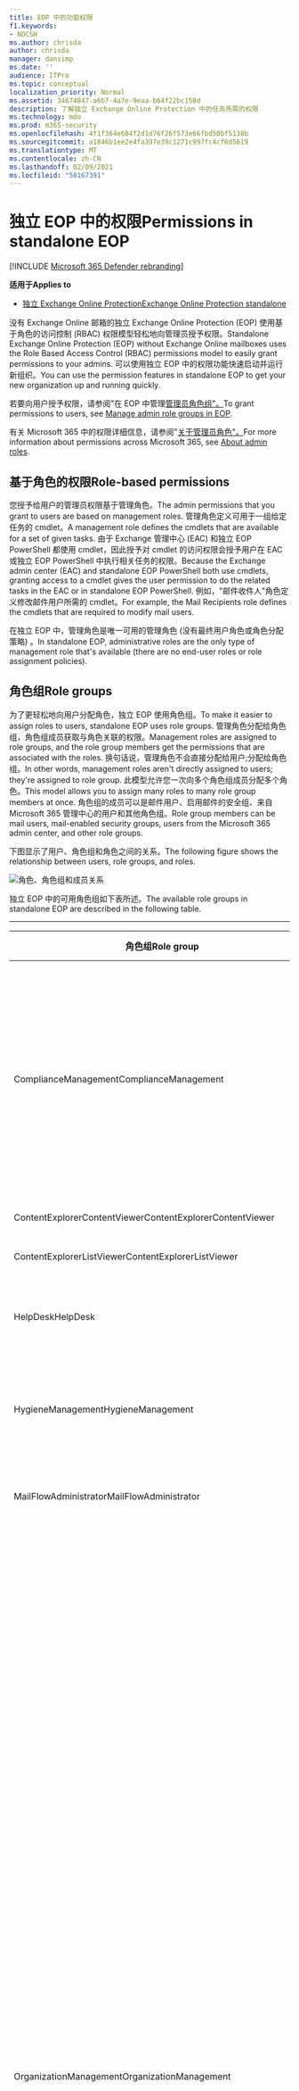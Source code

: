 ```yaml
---
title: EOP 中的功能权限
f1.keywords:
- NOCSH
ms.author: chrisda
author: chrisda
manager: dansimp
ms.date: ''
audience: ITPro
ms.topic: conceptual
localization_priority: Normal
ms.assetid: 34674847-a6b7-4a7e-9eaa-b64f22bc150d
description: 了解独立 Exchange Online Protection 中的任务所需的权限
ms.technology: mdo
ms.prod: m365-security
ms.openlocfilehash: 4f1f364e684f2d1d76f26f573e66fbd50bf5138b
ms.sourcegitcommit: a1846b1ee2e4fa397e39c1271c997fc4cf6d5619
ms.translationtype: MT
ms.contentlocale: zh-CN
ms.lasthandoff: 02/09/2021
ms.locfileid: "50167391"
---
```

# <a name="permissions-in-standalone-eop"></a><span data-ttu-id="7f37c-103">独立 EOP 中的权限</span><span class="sxs-lookup"><span data-stu-id="7f37c-103">Permissions in standalone EOP</span></span>

[!INCLUDE [Microsoft 365 Defender rebranding](../includes/microsoft-defender-for-office.md)]

<span data-ttu-id="7f37c-104">**适用于**</span><span class="sxs-lookup"><span data-stu-id="7f37c-104">**Applies to**</span></span>
-  [<span data-ttu-id="7f37c-105">独立 Exchange Online Protection</span><span class="sxs-lookup"><span data-stu-id="7f37c-105">Exchange Online Protection standalone</span></span>](https://go.microsoft.com/fwlink/?linkid=2148611)

<span data-ttu-id="7f37c-106">没有 Exchange Online 邮箱的独立 Exchange Online Protection (EOP) 使用基于角色的访问控制 (RBAC) 权限模型轻松地向管理员授予权限。</span><span class="sxs-lookup"><span data-stu-id="7f37c-106">Standalone Exchange Online Protection (EOP) without Exchange Online mailboxes uses the Role Based Access Control (RBAC) permissions model to easily grant permissions to your admins.</span></span> <span data-ttu-id="7f37c-107">可以使用独立 EOP 中的权限功能快速启动并运行新组织。</span><span class="sxs-lookup"><span data-stu-id="7f37c-107">You can use the permission features in standalone EOP to get your new organization up and running quickly.</span></span>

<span data-ttu-id="7f37c-108">若要向用户授予权限，请参阅"在 EOP 中管理[管理员角色组"。](manage-admin-role-group-permissions-in-eop.md)</span><span class="sxs-lookup"><span data-stu-id="7f37c-108">To grant permissions to users, see [Manage admin role groups in EOP](manage-admin-role-group-permissions-in-eop.md).</span></span>

<span data-ttu-id="7f37c-109">有关 Microsoft 365 中的权限详细信息，请参阅"[关于管理员角色"。](https://docs.microsoft.com/microsoft-365/admin/add-users/about-admin-roles)</span><span class="sxs-lookup"><span data-stu-id="7f37c-109">For more information about permissions across Microsoft 365, see [About admin roles](https://docs.microsoft.com/microsoft-365/admin/add-users/about-admin-roles).</span></span>

## <a name="role-based-permissions"></a><span data-ttu-id="7f37c-110">基于角色的权限</span><span class="sxs-lookup"><span data-stu-id="7f37c-110">Role-based permissions</span></span>

<span data-ttu-id="7f37c-111">您授予给用户的管理员权限基于管理角色。</span><span class="sxs-lookup"><span data-stu-id="7f37c-111">The admin permissions that you grant to users are based on management roles.</span></span> <span data-ttu-id="7f37c-112">管理角色定义可用于一组给定任务的 cmdlet。</span><span class="sxs-lookup"><span data-stu-id="7f37c-112">A management role defines the cmdlets that are available for a set of given tasks.</span></span> <span data-ttu-id="7f37c-113">由于 Exchange 管理中心 (EAC) 和独立 EOP PowerShell 都使用 cmdlet，因此授予对 cmdlet 的访问权限会授予用户在 EAC 或独立 EOP PowerShell 中执行相关任务的权限。</span><span class="sxs-lookup"><span data-stu-id="7f37c-113">Because the Exchange admin center (EAC) and standalone EOP PowerShell both use cmdlets, granting access to a cmdlet gives the user permission to do the related tasks in the EAC or in standalone EOP PowerShell.</span></span> <span data-ttu-id="7f37c-114">例如，"邮件收件人"角色定义修改邮件用户所需的 cmdlet。</span><span class="sxs-lookup"><span data-stu-id="7f37c-114">For example, the Mail Recipients role defines the cmdlets that are required to modify mail users.</span></span>

<span data-ttu-id="7f37c-115">在独立 EOP 中，管理角色是唯一可用的管理角色 (没有最终用户角色或角色分配策略) 。</span><span class="sxs-lookup"><span data-stu-id="7f37c-115">In standalone EOP, administrative roles are the only type of management role that's available (there are no end-user roles or role assignment policies).</span></span>

## <a name="role-groups"></a><span data-ttu-id="7f37c-116">角色组</span><span class="sxs-lookup"><span data-stu-id="7f37c-116">Role groups</span></span>

<span data-ttu-id="7f37c-117">为了更轻松地向用户分配角色，独立 EOP 使用角色组。</span><span class="sxs-lookup"><span data-stu-id="7f37c-117">To make it easier to assign roles to users, standalone EOP uses role groups.</span></span> <span data-ttu-id="7f37c-118">管理角色分配给角色组，角色组成员获取与角色关联的权限。</span><span class="sxs-lookup"><span data-stu-id="7f37c-118">Management roles are assigned to role groups, and the role group members get the permissions that are associated with the roles.</span></span> <span data-ttu-id="7f37c-119">换句话说，管理角色不会直接分配给用户;分配给角色组。</span><span class="sxs-lookup"><span data-stu-id="7f37c-119">In other words, management roles aren't directly assigned to users; they're assigned to role group.</span></span> <span data-ttu-id="7f37c-120">此模型允许您一次向多个角色组成员分配多个角色。</span><span class="sxs-lookup"><span data-stu-id="7f37c-120">This model allows you to assign many roles to many role group members at once.</span></span> <span data-ttu-id="7f37c-121">角色组的成员可以是邮件用户、启用邮件的安全组、来自 Microsoft 365 管理中心的用户和其他角色组。</span><span class="sxs-lookup"><span data-stu-id="7f37c-121">Role group members can be mail users, mail-enabled security groups, users from the Microsoft 365 admin center, and other role groups.</span></span>

<span data-ttu-id="7f37c-122">下图显示了用户、角色组和角色之间的关系。</span><span class="sxs-lookup"><span data-stu-id="7f37c-122">The following figure shows the relationship between users, role groups, and roles.</span></span>

![角色、角色组和成员关系](../../media/ITPro_Security_RBAC_EXO_SimplifiedRoleGroupRelationship.png)

<span data-ttu-id="7f37c-124">独立 EOP 中的可用角色组如下表所述。</span><span class="sxs-lookup"><span data-stu-id="7f37c-124">The available role groups in standalone EOP are described in the following table.</span></span>

****

|<span data-ttu-id="7f37c-125">角色组</span><span class="sxs-lookup"><span data-stu-id="7f37c-125">Role group</span></span>|<span data-ttu-id="7f37c-126">说明</span><span class="sxs-lookup"><span data-stu-id="7f37c-126">Description</span></span>|<span data-ttu-id="7f37c-127">分配的默认角色</span><span class="sxs-lookup"><span data-stu-id="7f37c-127">Default roles assigned</span></span>|
|---|---|---|
|<span data-ttu-id="7f37c-128">ComplianceManagement</span><span class="sxs-lookup"><span data-stu-id="7f37c-128">ComplianceManagement</span></span>|<span data-ttu-id="7f37c-129">在组织中配置和管理合规性设置，包括数据丢失防护 (DLP) 您的订阅具有 DLP 功能时。</span><span class="sxs-lookup"><span data-stu-id="7f37c-129">Configure and manage compliance settings within the organization, including data loss prevention (DLP) if your subscription has DLP capabilities.</span></span> <p> <span data-ttu-id="7f37c-130">Azure AD 中 [合规性管理员](https://docs.microsoft.com/azure/active-directory/users-groups-roles/directory-assign-admin-roles#compliance-administrator) 角色的成员会自动获取此角色组的权限。</span><span class="sxs-lookup"><span data-stu-id="7f37c-130">Members of the [Compliance Administrator](https://docs.microsoft.com/azure/active-directory/users-groups-roles/directory-assign-admin-roles#compliance-administrator) role in Azure AD automatically get the permissions of this role group.</span></span>|<span data-ttu-id="7f37c-131">审核日志</span><span class="sxs-lookup"><span data-stu-id="7f37c-131">Audit Logs</span></span> <p> <span data-ttu-id="7f37c-132">合规性管理</span><span class="sxs-lookup"><span data-stu-id="7f37c-132">Compliance Administration</span></span> <p> <span data-ttu-id="7f37c-133">信息权限管理</span><span class="sxs-lookup"><span data-stu-id="7f37c-133">Information Rights Management</span></span> <p> <span data-ttu-id="7f37c-134">保留管理</span><span class="sxs-lookup"><span data-stu-id="7f37c-134">Retention Management</span></span> <p> <span data-ttu-id="7f37c-135">View-Only审核日志</span><span class="sxs-lookup"><span data-stu-id="7f37c-135">View-Only Audit Logs</span></span> <p> <span data-ttu-id="7f37c-136">仅查看配置</span><span class="sxs-lookup"><span data-stu-id="7f37c-136">View-Only Configuration</span></span> <p> <span data-ttu-id="7f37c-137">仅查看收件人</span><span class="sxs-lookup"><span data-stu-id="7f37c-137">View-Only Recipients</span></span>|
|<span data-ttu-id="7f37c-138">ContentExplorerContentViewer</span><span class="sxs-lookup"><span data-stu-id="7f37c-138">ContentExplorerContentViewer</span></span>|<span data-ttu-id="7f37c-139">未使用。</span><span class="sxs-lookup"><span data-stu-id="7f37c-139">Not used.</span></span>|<span data-ttu-id="7f37c-140">数据分类内容查看器</span><span class="sxs-lookup"><span data-stu-id="7f37c-140">Data Classification Content Viewer</span></span>|
|<span data-ttu-id="7f37c-141">ContentExplorerListViewer</span><span class="sxs-lookup"><span data-stu-id="7f37c-141">ContentExplorerListViewer</span></span>|<span data-ttu-id="7f37c-142">未使用。</span><span class="sxs-lookup"><span data-stu-id="7f37c-142">Not used.</span></span>|<span data-ttu-id="7f37c-143">数据分类列表查看器</span><span class="sxs-lookup"><span data-stu-id="7f37c-143">Data Classification List Viewer</span></span>|
|<span data-ttu-id="7f37c-144">HelpDesk</span><span class="sxs-lookup"><span data-stu-id="7f37c-144">HelpDesk</span></span>|<span data-ttu-id="7f37c-145">查看和管理邮件用户。</span><span class="sxs-lookup"><span data-stu-id="7f37c-145">View and manage mail users.</span></span>|<span data-ttu-id="7f37c-146">重置密码</span><span class="sxs-lookup"><span data-stu-id="7f37c-146">Reset Password</span></span> <p> <span data-ttu-id="7f37c-147">用户选项</span><span class="sxs-lookup"><span data-stu-id="7f37c-147">User Options</span></span> <p> <span data-ttu-id="7f37c-148">仅查看收件人</span><span class="sxs-lookup"><span data-stu-id="7f37c-148">View-Only Recipients</span></span>|
|<span data-ttu-id="7f37c-149">HygieneManagement</span><span class="sxs-lookup"><span data-stu-id="7f37c-149">HygieneManagement</span></span>|<span data-ttu-id="7f37c-150">管理保护 (反垃圾邮件、反恶意软件等) 。</span><span class="sxs-lookup"><span data-stu-id="7f37c-150">Manage protection features (anti-spam, anti-malware, etc.).</span></span>|<span data-ttu-id="7f37c-151">传输清洁</span><span class="sxs-lookup"><span data-stu-id="7f37c-151">Transport Hygiene</span></span> <p> <span data-ttu-id="7f37c-152">仅查看配置</span><span class="sxs-lookup"><span data-stu-id="7f37c-152">View-Only Configuration</span></span> <p> <span data-ttu-id="7f37c-153">仅查看收件人</span><span class="sxs-lookup"><span data-stu-id="7f37c-153">View-Only Recipients</span></span>|
|<span data-ttu-id="7f37c-154">MailFlowAdministrator</span><span class="sxs-lookup"><span data-stu-id="7f37c-154">MailFlowAdministrator</span></span>|<span data-ttu-id="7f37c-155">查看和管理接受的域和连接器</span><span class="sxs-lookup"><span data-stu-id="7f37c-155">View and manage accepted domains and connectors</span></span>|<span data-ttu-id="7f37c-156">远程域和接受域</span><span class="sxs-lookup"><span data-stu-id="7f37c-156">Remote and Accepted Domains</span></span> <p> <span data-ttu-id="7f37c-157">仅查看收件人</span><span class="sxs-lookup"><span data-stu-id="7f37c-157">View-Only Recipients</span></span>|
|<span data-ttu-id="7f37c-158">OrganizationManagement</span><span class="sxs-lookup"><span data-stu-id="7f37c-158">OrganizationManagement</span></span>|<span data-ttu-id="7f37c-159">管理员访问整个组织以及执行几乎任何任务的能力。</span><span class="sxs-lookup"><span data-stu-id="7f37c-159">Admin access to the entire organization and the ability to perform almost any task.</span></span> <p> <span data-ttu-id="7f37c-160">Azure AD [中的全局管理员](https://docs.microsoft.com/azure/active-directory/users-groups-roles/directory-assign-admin-roles#global-administrator--company-administrator) 角色的成员会自动获取此角色组的权限。</span><span class="sxs-lookup"><span data-stu-id="7f37c-160">Members of the [Global Administrator](https://docs.microsoft.com/azure/active-directory/users-groups-roles/directory-assign-admin-roles#global-administrator--company-administrator) role in Azure AD automatically get the permissions of this role group.</span></span> <p> <span data-ttu-id="7f37c-161">**重要** 提示：由于 OrganizationManagement 角色组是一个强大的角色，因此只有执行组织级别管理任务的用户应该是此角色组的成员。</span><span class="sxs-lookup"><span data-stu-id="7f37c-161">**Important**: Because the OrganizationManagement role group is a powerful role, only users that perform organizational-level administrative tasks should be members of this role group.</span></span>|<span data-ttu-id="7f37c-162">AntiMalware</span><span class="sxs-lookup"><span data-stu-id="7f37c-162">AntiMalware</span></span> <p> <span data-ttu-id="7f37c-163">AntiSpam</span><span class="sxs-lookup"><span data-stu-id="7f37c-163">AntiSpam</span></span> <p> <span data-ttu-id="7f37c-164">审核日志</span><span class="sxs-lookup"><span data-stu-id="7f37c-164">Audit Logs</span></span> <p> <span data-ttu-id="7f37c-165">合规性管理员</span><span class="sxs-lookup"><span data-stu-id="7f37c-165">Compliance Administrator</span></span> <p> <span data-ttu-id="7f37c-166">动态通讯组</span><span class="sxs-lookup"><span data-stu-id="7f37c-166">Distribution Groups</span></span> <p> <span data-ttu-id="7f37c-167">信息权限管理</span><span class="sxs-lookup"><span data-stu-id="7f37c-167">Information Rights Management</span></span> <p> <span data-ttu-id="7f37c-168">邮件收件人创建</span><span class="sxs-lookup"><span data-stu-id="7f37c-168">Mail Recipient Creation</span></span> <p> <span data-ttu-id="7f37c-169">邮件收件人</span><span class="sxs-lookup"><span data-stu-id="7f37c-169">Mail Recipients</span></span> <p> <span data-ttu-id="7f37c-170">邮件跟踪</span><span class="sxs-lookup"><span data-stu-id="7f37c-170">Message Tracking</span></span> <p> <span data-ttu-id="7f37c-171">迁移</span><span class="sxs-lookup"><span data-stu-id="7f37c-171">Migration</span></span> <p> <span data-ttu-id="7f37c-172">组织客户端访问</span><span class="sxs-lookup"><span data-stu-id="7f37c-172">Organization Client Access</span></span> <p> <span data-ttu-id="7f37c-173">组织配置</span><span class="sxs-lookup"><span data-stu-id="7f37c-173">Organization Configuration</span></span> <p> <span data-ttu-id="7f37c-174">组织传输设置</span><span class="sxs-lookup"><span data-stu-id="7f37c-174">Organization Transport Settings</span></span> <p> <span data-ttu-id="7f37c-175">Quarantine</span><span class="sxs-lookup"><span data-stu-id="7f37c-175">Quarantine</span></span> <p> <span data-ttu-id="7f37c-176">收件人策略</span><span class="sxs-lookup"><span data-stu-id="7f37c-176">Recipient Policies</span></span> <p> <span data-ttu-id="7f37c-177">远程域和接受域</span><span class="sxs-lookup"><span data-stu-id="7f37c-177">Remote and Accepted Domains</span></span> <p> <span data-ttu-id="7f37c-178">重置密码</span><span class="sxs-lookup"><span data-stu-id="7f37c-178">Reset Password</span></span> <p> <span data-ttu-id="7f37c-179">保留管理</span><span class="sxs-lookup"><span data-stu-id="7f37c-179">Retention Management</span></span> <p> <span data-ttu-id="7f37c-180">角色管理</span><span class="sxs-lookup"><span data-stu-id="7f37c-180">Role Management</span></span> <p> <span data-ttu-id="7f37c-181">安全管理员</span><span class="sxs-lookup"><span data-stu-id="7f37c-181">Security Administrator</span></span> <p> <span data-ttu-id="7f37c-182">安全组创建和成员身份</span><span class="sxs-lookup"><span data-stu-id="7f37c-182">Security Group Creation and Membership</span></span> <p> <span data-ttu-id="7f37c-183">安全读取者</span><span class="sxs-lookup"><span data-stu-id="7f37c-183">Security Reader</span></span> <p> <span data-ttu-id="7f37c-184">敏感度标签管理员</span><span class="sxs-lookup"><span data-stu-id="7f37c-184">Sensitivity Label Administrator</span></span> <p> <span data-ttu-id="7f37c-185">监督</span><span class="sxs-lookup"><span data-stu-id="7f37c-185">Supervision</span></span> <p> <span data-ttu-id="7f37c-186">传输清洁</span><span class="sxs-lookup"><span data-stu-id="7f37c-186">Transport Hygiene</span></span> <p> <span data-ttu-id="7f37c-187">传输规则</span><span class="sxs-lookup"><span data-stu-id="7f37c-187">Transport Rules</span></span> <p> <span data-ttu-id="7f37c-188">用户选项</span><span class="sxs-lookup"><span data-stu-id="7f37c-188">User Options</span></span> <p> <span data-ttu-id="7f37c-189">View-Only反恶意软件</span><span class="sxs-lookup"><span data-stu-id="7f37c-189">View-Only AntiMalware</span></span> <p> <span data-ttu-id="7f37c-190">View-Only反垃圾邮件</span><span class="sxs-lookup"><span data-stu-id="7f37c-190">View-Only AntiSpam</span></span> <p> <span data-ttu-id="7f37c-191">View-Only审核日志</span><span class="sxs-lookup"><span data-stu-id="7f37c-191">View-Only Audit Logs</span></span> <p> <span data-ttu-id="7f37c-192">仅查看配置</span><span class="sxs-lookup"><span data-stu-id="7f37c-192">View-Only Configuration</span></span> <p> <span data-ttu-id="7f37c-193">View-Only隔离</span><span class="sxs-lookup"><span data-stu-id="7f37c-193">View-Only Quarantine</span></span> <p> <span data-ttu-id="7f37c-194">仅查看收件人</span><span class="sxs-lookup"><span data-stu-id="7f37c-194">View-Only Recipients</span></span> <p> <span data-ttu-id="7f37c-195">View-Only威胁智能</span><span class="sxs-lookup"><span data-stu-id="7f37c-195">View-Only Threat Intelligence</span></span>|
|<span data-ttu-id="7f37c-196">QuarantineAdministrator</span><span class="sxs-lookup"><span data-stu-id="7f37c-196">QuarantineAdministrator</span></span>|<span data-ttu-id="7f37c-197">管理所有收件人的隔离邮件。</span><span class="sxs-lookup"><span data-stu-id="7f37c-197">Manage quarantined messages for all recipients.</span></span>|<span data-ttu-id="7f37c-198">Quarantine</span><span class="sxs-lookup"><span data-stu-id="7f37c-198">Quarantine</span></span>|
|<span data-ttu-id="7f37c-199">RecipientManagement</span><span class="sxs-lookup"><span data-stu-id="7f37c-199">RecipientManagement</span></span>|<span data-ttu-id="7f37c-200">在组织中创建、管理和删除收件人对象。</span><span class="sxs-lookup"><span data-stu-id="7f37c-200">Create, manage, and remove recipient objects in the organization.</span></span>|<span data-ttu-id="7f37c-201">动态通讯组</span><span class="sxs-lookup"><span data-stu-id="7f37c-201">Distribution Groups</span></span> <p> <span data-ttu-id="7f37c-202">邮件收件人创建</span><span class="sxs-lookup"><span data-stu-id="7f37c-202">Mail Recipient Creation</span></span> <p> <span data-ttu-id="7f37c-203">邮件收件人</span><span class="sxs-lookup"><span data-stu-id="7f37c-203">Mail Recipients</span></span> <p> <span data-ttu-id="7f37c-204">邮件跟踪</span><span class="sxs-lookup"><span data-stu-id="7f37c-204">Message Tracking</span></span> <p> <span data-ttu-id="7f37c-205">迁移</span><span class="sxs-lookup"><span data-stu-id="7f37c-205">Migration</span></span> <p> <span data-ttu-id="7f37c-206">收件人策略</span><span class="sxs-lookup"><span data-stu-id="7f37c-206">Recipient Policies</span></span> <p> <span data-ttu-id="7f37c-207">重置密码</span><span class="sxs-lookup"><span data-stu-id="7f37c-207">Reset Password</span></span>|
|<span data-ttu-id="7f37c-208">RecordsManagement</span><span class="sxs-lookup"><span data-stu-id="7f37c-208">RecordsManagement</span></span>|<span data-ttu-id="7f37c-209">配置合规性功能，如保留策略标记、邮件分类和邮件流规则 (也称为传输规则) 。</span><span class="sxs-lookup"><span data-stu-id="7f37c-209">Configure compliance features, such as retention policy tags, message classifications, and mail flow rules (also known as transport rules).</span></span>|<span data-ttu-id="7f37c-210">邮件跟踪</span><span class="sxs-lookup"><span data-stu-id="7f37c-210">Message Tracking</span></span> <p> <span data-ttu-id="7f37c-211">保留管理</span><span class="sxs-lookup"><span data-stu-id="7f37c-211">Retention Management</span></span> <p> <span data-ttu-id="7f37c-212">传输规则</span><span class="sxs-lookup"><span data-stu-id="7f37c-212">Transport Rules</span></span>|
|<span data-ttu-id="7f37c-213">SecurityAdministrator</span><span class="sxs-lookup"><span data-stu-id="7f37c-213">SecurityAdministrator</span></span>|<span data-ttu-id="7f37c-214">配置组织中保护的各个方面， (反垃圾邮件、反恶意软件、反欺骗、隔离等) 。</span><span class="sxs-lookup"><span data-stu-id="7f37c-214">Configure all aspects of protection in the organization (anti-spam, anti-malware, anti-spoofing, quarantine, etc.).</span></span> <p> <span data-ttu-id="7f37c-215">Azure AD [中安全管理员](https://docs.microsoft.com/azure/active-directory/users-groups-roles/directory-assign-admin-roles#security-administrator) 角色的成员会自动获取此角色组的权限。</span><span class="sxs-lookup"><span data-stu-id="7f37c-215">Members of the [Security Administrator](https://docs.microsoft.com/azure/active-directory/users-groups-roles/directory-assign-admin-roles#security-administrator) role in Azure AD automatically get the permissions of this role group.</span></span>|<span data-ttu-id="7f37c-216">AntiMalware</span><span class="sxs-lookup"><span data-stu-id="7f37c-216">AntiMalware</span></span> <p> <span data-ttu-id="7f37c-217">AntiSpam</span><span class="sxs-lookup"><span data-stu-id="7f37c-217">AntiSpam</span></span> <p> <span data-ttu-id="7f37c-218">审核日志</span><span class="sxs-lookup"><span data-stu-id="7f37c-218">Audit Logs</span></span> <p> <span data-ttu-id="7f37c-219">Quarantine</span><span class="sxs-lookup"><span data-stu-id="7f37c-219">Quarantine</span></span> <p> <span data-ttu-id="7f37c-220">安全管理员</span><span class="sxs-lookup"><span data-stu-id="7f37c-220">Security Administrator</span></span> <p> <span data-ttu-id="7f37c-221">敏感度标签管理员</span><span class="sxs-lookup"><span data-stu-id="7f37c-221">Sensitivity Label Administrator</span></span> <p> <span data-ttu-id="7f37c-222">View-Only反恶意软件</span><span class="sxs-lookup"><span data-stu-id="7f37c-222">View-Only AntiMalware</span></span> <p> <span data-ttu-id="7f37c-223">View-Only反垃圾邮件</span><span class="sxs-lookup"><span data-stu-id="7f37c-223">View-Only AntiSpam</span></span> <p> <span data-ttu-id="7f37c-224">View-Only审核日志</span><span class="sxs-lookup"><span data-stu-id="7f37c-224">View-Only Audit Logs</span></span> <p> <span data-ttu-id="7f37c-225">View-Only隔离</span><span class="sxs-lookup"><span data-stu-id="7f37c-225">View-Only Quarantine</span></span> <p> <span data-ttu-id="7f37c-226">View-Only威胁智能</span><span class="sxs-lookup"><span data-stu-id="7f37c-226">View-Only Threat Intelligence</span></span>|
|<span data-ttu-id="7f37c-227">SecurityReader</span><span class="sxs-lookup"><span data-stu-id="7f37c-227">SecurityReader</span></span>|<span data-ttu-id="7f37c-228">对组织中保护的所有方面的仅查看访问权限 (反垃圾邮件、反恶意软件、反欺骗、隔离等) 。</span><span class="sxs-lookup"><span data-stu-id="7f37c-228">View-only access to all aspects of protection in the organization (anti-spam, anti-malware, anti-spoofing, quarantine, etc.).</span></span> <p> <span data-ttu-id="7f37c-229">Azure AD [中安全读者](https://docs.microsoft.com/azure/active-directory/users-groups-roles/directory-assign-admin-roles#security-reader) 角色的成员会自动获取此角色组的权限。</span><span class="sxs-lookup"><span data-stu-id="7f37c-229">Members of the [Security Reader](https://docs.microsoft.com/azure/active-directory/users-groups-roles/directory-assign-admin-roles#security-reader) role in Azure AD automatically get the permissions of this role group.</span></span>|<span data-ttu-id="7f37c-230">安全读取者</span><span class="sxs-lookup"><span data-stu-id="7f37c-230">Security Reader</span></span> <p> <span data-ttu-id="7f37c-231">View-Only反恶意软件</span><span class="sxs-lookup"><span data-stu-id="7f37c-231">View-Only AntiMalware</span></span> <p> <span data-ttu-id="7f37c-232">View-Only反垃圾邮件</span><span class="sxs-lookup"><span data-stu-id="7f37c-232">View-Only AntiSpam</span></span> <p> <span data-ttu-id="7f37c-233">View-Only隔离</span><span class="sxs-lookup"><span data-stu-id="7f37c-233">View-Only Quarantine</span></span> <p> <span data-ttu-id="7f37c-234">View-Only威胁智能</span><span class="sxs-lookup"><span data-stu-id="7f37c-234">View-Only Threat Intelligence</span></span>|
|<span data-ttu-id="7f37c-235">TenantAdmins</span><span class="sxs-lookup"><span data-stu-id="7f37c-235">TenantAdmins</span></span>|<span data-ttu-id="7f37c-236">此角色组的成员身份跨服务进行同步，并集中管理。</span><span class="sxs-lookup"><span data-stu-id="7f37c-236">Membership in this role group is synchronized across services and managed centrally.</span></span> <span data-ttu-id="7f37c-237">默认情况下，不会为此角色组分配任何角色。</span><span class="sxs-lookup"><span data-stu-id="7f37c-237">By default, this role group is not assigned any roles.</span></span> <span data-ttu-id="7f37c-238">但是，它将是组织管理角色组的成员，并且将继承这些权限。</span><span class="sxs-lookup"><span data-stu-id="7f37c-238">However, it will be a member of the Organization Management role group and will inherit those permissions.</span></span>|<span data-ttu-id="7f37c-239">无</span><span class="sxs-lookup"><span data-stu-id="7f37c-239">none</span></span>|
|<span data-ttu-id="7f37c-240">ViewOnlyOrganizationManagement</span><span class="sxs-lookup"><span data-stu-id="7f37c-240">ViewOnlyOrganizationManagement</span></span>|<span data-ttu-id="7f37c-241">在组织中查看收件人、保护和配置对象及其属性。</span><span class="sxs-lookup"><span data-stu-id="7f37c-241">View recipient, protection, and configuration objects and their properties in the organization.</span></span>|<span data-ttu-id="7f37c-242">合规性管理员</span><span class="sxs-lookup"><span data-stu-id="7f37c-242">Compliance Administrator</span></span> <p> <span data-ttu-id="7f37c-243">安全管理员</span><span class="sxs-lookup"><span data-stu-id="7f37c-243">Security Administrator</span></span> <p> <span data-ttu-id="7f37c-244">安全读取者</span><span class="sxs-lookup"><span data-stu-id="7f37c-244">Security Reader</span></span> <p> <span data-ttu-id="7f37c-245">敏感度标签管理员</span><span class="sxs-lookup"><span data-stu-id="7f37c-245">Sensitivity Label Administrator</span></span> <p> <span data-ttu-id="7f37c-246">仅查看配置</span><span class="sxs-lookup"><span data-stu-id="7f37c-246">View-Only Configuration</span></span> <p> <span data-ttu-id="7f37c-247">仅查看收件人</span><span class="sxs-lookup"><span data-stu-id="7f37c-247">View-Only Recipients</span></span>|
|

<span data-ttu-id="7f37c-248">如果在只有少数几个管理员的小组织中工作，可能需要仅将这些用户添加到组织管理角色组，并且可能永远不需要使用其他角色组。</span><span class="sxs-lookup"><span data-stu-id="7f37c-248">If you work in a small organization that has only a few admins, you might need to add those users to the Organization Management role group only, and you may never need to use the other role groups.</span></span> <span data-ttu-id="7f37c-249">如果您在大型组织中工作，则可能有执行特定任务（如收件人配置）的管理员。</span><span class="sxs-lookup"><span data-stu-id="7f37c-249">If you work in a larger organization, you might have admins who perform specific tasks, such as recipient configuration.</span></span> <span data-ttu-id="7f37c-250">在这种情况下，可以将一个管理员添加到收件人管理角色组，将另一个管理员添加到组织管理角色组。</span><span class="sxs-lookup"><span data-stu-id="7f37c-250">In those cases, you might add one admin to the Recipient Management role group, and another admin to the Organization Management role group.</span></span> <span data-ttu-id="7f37c-251">然后，这些管理员可以管理其特定区域，但他们无权管理他们不负责的区域。</span><span class="sxs-lookup"><span data-stu-id="7f37c-251">Those admins can then manage their specific areas, but they won't have permissions to manage areas they're not responsible for.</span></span>

<span data-ttu-id="7f37c-252">如果 Exchange Online 中的内置角色组与管理员的工作职能不匹配，可以创建角色组并向其中添加角色。</span><span class="sxs-lookup"><span data-stu-id="7f37c-252">If the built-in role groups in Exchange Online don't match the job function of your administrators, you can create role groups and add roles to them.</span></span> <span data-ttu-id="7f37c-253">有关详细信息，请参阅 [管理独立 EOP 中的角色组](manage-admin-role-group-permissions-in-eop.md)。</span><span class="sxs-lookup"><span data-stu-id="7f37c-253">For more information, see [Manage role groups in standalone EOP](manage-admin-role-group-permissions-in-eop.md).</span></span>

## <a name="roles"></a><span data-ttu-id="7f37c-254">角色</span><span class="sxs-lookup"><span data-stu-id="7f37c-254">Roles</span></span>

<span data-ttu-id="7f37c-255">下表介绍了独立 EOP 中可用的内置角色。</span><span class="sxs-lookup"><span data-stu-id="7f37c-255">The built-in roles that are available in standalone EOP are described in the following table.</span></span>

****

|<span data-ttu-id="7f37c-256">角色\*\*</span><span class="sxs-lookup"><span data-stu-id="7f37c-256">Role\*\*</span></span>|<span data-ttu-id="7f37c-257">说明</span><span class="sxs-lookup"><span data-stu-id="7f37c-257">Description</span></span>|<span data-ttu-id="7f37c-258">默认角色组分配</span><span class="sxs-lookup"><span data-stu-id="7f37c-258">Default role group assignments</span></span>|
|---|---|---|
|<span data-ttu-id="7f37c-259">AntiMalware</span><span class="sxs-lookup"><span data-stu-id="7f37c-259">AntiMalware</span></span>|<span data-ttu-id="7f37c-260">查看和修改反恶意软件功能的配置和报告。</span><span class="sxs-lookup"><span data-stu-id="7f37c-260">View and modify the configuration and reports for anti-malware features.</span></span>|<span data-ttu-id="7f37c-261">OrganizationManagement</span><span class="sxs-lookup"><span data-stu-id="7f37c-261">OrganizationManagement</span></span> <p> <span data-ttu-id="7f37c-262">SecurityAdministrator</span><span class="sxs-lookup"><span data-stu-id="7f37c-262">SecurityAdministrator</span></span>|
|<span data-ttu-id="7f37c-263">AntiSpam</span><span class="sxs-lookup"><span data-stu-id="7f37c-263">AntiSpam</span></span>|<span data-ttu-id="7f37c-264">查看和修改反垃圾邮件功能的配置和报告。</span><span class="sxs-lookup"><span data-stu-id="7f37c-264">View and modify the configuration and reports for anti-spam features.</span></span>|<span data-ttu-id="7f37c-265">OrganizationManagement</span><span class="sxs-lookup"><span data-stu-id="7f37c-265">OrganizationManagement</span></span> <p> <span data-ttu-id="7f37c-266">SecurityAdministrator</span><span class="sxs-lookup"><span data-stu-id="7f37c-266">SecurityAdministrator</span></span>|
|<span data-ttu-id="7f37c-267">审核日志</span><span class="sxs-lookup"><span data-stu-id="7f37c-267">Audit Logs</span></span>|<span data-ttu-id="7f37c-268">搜索管理员审核日志并查看结果。</span><span class="sxs-lookup"><span data-stu-id="7f37c-268">Search the administrator audit log and view the results.</span></span>|<span data-ttu-id="7f37c-269">ComplianceManagement</span><span class="sxs-lookup"><span data-stu-id="7f37c-269">ComplianceManagement</span></span> <p> <span data-ttu-id="7f37c-270">OrganizationManagement</span><span class="sxs-lookup"><span data-stu-id="7f37c-270">OrganizationManagement</span></span> <p> <span data-ttu-id="7f37c-271">SecurityAdministrator</span><span class="sxs-lookup"><span data-stu-id="7f37c-271">SecurityAdministrator</span></span>|
|<span data-ttu-id="7f37c-272">合规性管理员<sup>\*</sup></span><span class="sxs-lookup"><span data-stu-id="7f37c-272">Compliance Administrator<sup>\*</sup></span></span>||<span data-ttu-id="7f37c-273">ComplianceManagement</span><span class="sxs-lookup"><span data-stu-id="7f37c-273">ComplianceManagement</span></span> <p> <span data-ttu-id="7f37c-274">OrganizationManagement</span><span class="sxs-lookup"><span data-stu-id="7f37c-274">OrganizationManagement</span></span> <p> <span data-ttu-id="7f37c-275">ViewOnlyOrganizationManagement</span><span class="sxs-lookup"><span data-stu-id="7f37c-275">ViewOnlyOrganizationManagement</span></span>|
|<span data-ttu-id="7f37c-276">数据分类内容查看器<sup>\*</sup></span><span class="sxs-lookup"><span data-stu-id="7f37c-276">Data Classification Content Viewer<sup>\*</sup></span></span>||<span data-ttu-id="7f37c-277">ContentExplorerContentViewer</span><span class="sxs-lookup"><span data-stu-id="7f37c-277">ContentExplorerContentViewer</span></span>|
|<span data-ttu-id="7f37c-278">数据分类列表查看器<sup>\*</sup></span><span class="sxs-lookup"><span data-stu-id="7f37c-278">Data Classification List Viewer<sup>\*</sup></span></span>||
|<span data-ttu-id="7f37c-279">动态通讯组</span><span class="sxs-lookup"><span data-stu-id="7f37c-279">Distribution Groups</span></span>|<span data-ttu-id="7f37c-280">创建和管理所有通讯组、启用邮件的安全组和成员。</span><span class="sxs-lookup"><span data-stu-id="7f37c-280">Create and manage all distribution groups, mail-enabled security groups, and members.</span></span>|<span data-ttu-id="7f37c-281">OrganizationManagement</span><span class="sxs-lookup"><span data-stu-id="7f37c-281">OrganizationManagement</span></span> <p> <span data-ttu-id="7f37c-282">RecipientManagement</span><span class="sxs-lookup"><span data-stu-id="7f37c-282">RecipientManagement</span></span>|
|<span data-ttu-id="7f37c-283">信息权限管理<sup>\*</sup></span><span class="sxs-lookup"><span data-stu-id="7f37c-283">Information Rights Management<sup>\*</sup></span></span>||<span data-ttu-id="7f37c-284">ComplianceManagement</span><span class="sxs-lookup"><span data-stu-id="7f37c-284">ComplianceManagement</span></span> <p> <span data-ttu-id="7f37c-285">OrganizationManagement</span><span class="sxs-lookup"><span data-stu-id="7f37c-285">OrganizationManagement</span></span>|
|<span data-ttu-id="7f37c-286">邮件收件人创建</span><span class="sxs-lookup"><span data-stu-id="7f37c-286">Mail Recipient Creation</span></span>|<span data-ttu-id="7f37c-287">创建和删除邮件用户。</span><span class="sxs-lookup"><span data-stu-id="7f37c-287">Create and remove mail users.</span></span>|<span data-ttu-id="7f37c-288">OrganizationManagement</span><span class="sxs-lookup"><span data-stu-id="7f37c-288">OrganizationManagement</span></span> <p> <span data-ttu-id="7f37c-289">RecipientManagement</span><span class="sxs-lookup"><span data-stu-id="7f37c-289">RecipientManagement</span></span>|
|<span data-ttu-id="7f37c-290">邮件收件人</span><span class="sxs-lookup"><span data-stu-id="7f37c-290">Mail Recipients</span></span>|<span data-ttu-id="7f37c-291">修改现有邮件用户。</span><span class="sxs-lookup"><span data-stu-id="7f37c-291">Modify existing mail users.</span></span>|<span data-ttu-id="7f37c-292">OrganizationManagement</span><span class="sxs-lookup"><span data-stu-id="7f37c-292">OrganizationManagement</span></span> <p> <span data-ttu-id="7f37c-293">RecipientManagement</span><span class="sxs-lookup"><span data-stu-id="7f37c-293">RecipientManagement</span></span>|
|<span data-ttu-id="7f37c-294">邮件跟踪<sup>\*</sup></span><span class="sxs-lookup"><span data-stu-id="7f37c-294">Message Tracking<sup>\*</sup></span></span>||<span data-ttu-id="7f37c-295">OrganizationManagement</span><span class="sxs-lookup"><span data-stu-id="7f37c-295">OrganizationManagement</span></span> <p> <span data-ttu-id="7f37c-296">RecipientManagement</span><span class="sxs-lookup"><span data-stu-id="7f37c-296">RecipientManagement</span></span> <p> <span data-ttu-id="7f37c-297">记录管理</span><span class="sxs-lookup"><span data-stu-id="7f37c-297">Records Management</span></span>|
|<span data-ttu-id="7f37c-298">迁移<sup>\*</sup></span><span class="sxs-lookup"><span data-stu-id="7f37c-298">Migration<sup>\*</sup></span></span>||<span data-ttu-id="7f37c-299">OrganizationManagement</span><span class="sxs-lookup"><span data-stu-id="7f37c-299">OrganizationManagement</span></span> <p> <span data-ttu-id="7f37c-300">RecipientManagement</span><span class="sxs-lookup"><span data-stu-id="7f37c-300">RecipientManagement</span></span>|
|<span data-ttu-id="7f37c-301">MyBaseOptions</span><span class="sxs-lookup"><span data-stu-id="7f37c-301">MyBaseOptions</span></span>|<span data-ttu-id="7f37c-302">允许用户查看自己的隔离邮件。</span><span class="sxs-lookup"><span data-stu-id="7f37c-302">Allows users to view their own quarantined messages.</span></span> <p> <span data-ttu-id="7f37c-303">此角色会自动分配给用户，并且无法手动分配。</span><span class="sxs-lookup"><span data-stu-id="7f37c-303">This role is automatically assigned to users, and you can't assign it manually.</span></span>|<span data-ttu-id="7f37c-304">无</span><span class="sxs-lookup"><span data-stu-id="7f37c-304">none</span></span>|
|<span data-ttu-id="7f37c-305">组织客户端访问<sup>\*</sup></span><span class="sxs-lookup"><span data-stu-id="7f37c-305">Organization Client Access<sup>\*</sup></span></span>||<span data-ttu-id="7f37c-306">OrganizationManagement</span><span class="sxs-lookup"><span data-stu-id="7f37c-306">OrganizationManagement</span></span>|
|<span data-ttu-id="7f37c-307">组织配置</span><span class="sxs-lookup"><span data-stu-id="7f37c-307">Organization Configuration</span></span>|<span data-ttu-id="7f37c-308">查看报告。</span><span class="sxs-lookup"><span data-stu-id="7f37c-308">View reports.</span></span>|<span data-ttu-id="7f37c-309">OrganizationManagement</span><span class="sxs-lookup"><span data-stu-id="7f37c-309">OrganizationManagement</span></span>|
|<span data-ttu-id="7f37c-310">组织传输设置<sup>\*</sup></span><span class="sxs-lookup"><span data-stu-id="7f37c-310">Organization Transport Settings<sup>\*</sup></span></span>||<span data-ttu-id="7f37c-311">OrganizationManagement</span><span class="sxs-lookup"><span data-stu-id="7f37c-311">OrganizationManagement</span></span>|
|<span data-ttu-id="7f37c-312">Quarantine</span><span class="sxs-lookup"><span data-stu-id="7f37c-312">Quarantine</span></span>|<span data-ttu-id="7f37c-313">管理所有收件人的所有类型的隔离邮件。</span><span class="sxs-lookup"><span data-stu-id="7f37c-313">Manage all types of quarantined message for all recipients.</span></span>|<span data-ttu-id="7f37c-314">OrganizationManagement</span><span class="sxs-lookup"><span data-stu-id="7f37c-314">OrganizationManagement</span></span> <p> <span data-ttu-id="7f37c-315">QuarantineAdministrator</span><span class="sxs-lookup"><span data-stu-id="7f37c-315">QuarantineAdministrator</span></span> <p> <span data-ttu-id="7f37c-316">SecurityAdministrator</span><span class="sxs-lookup"><span data-stu-id="7f37c-316">SecurityAdministrator</span></span>|
|<span data-ttu-id="7f37c-317">收件人策略<sup>\*</sup></span><span class="sxs-lookup"><span data-stu-id="7f37c-317">Recipient Policies<sup>\*</sup></span></span>||<span data-ttu-id="7f37c-318">OrganizationManagement</span><span class="sxs-lookup"><span data-stu-id="7f37c-318">OrganizationManagement</span></span> <p> <span data-ttu-id="7f37c-319">RecipientManagement</span><span class="sxs-lookup"><span data-stu-id="7f37c-319">RecipientManagement</span></span>|
|<span data-ttu-id="7f37c-320">远程域和接受域</span><span class="sxs-lookup"><span data-stu-id="7f37c-320">Remote and Accepted Domains</span></span>|<span data-ttu-id="7f37c-321">管理远程域、接受域和连接器。</span><span class="sxs-lookup"><span data-stu-id="7f37c-321">Manage remote domains, accepted domains, and connectors.</span></span>|<span data-ttu-id="7f37c-322">MailFlowAdministrator</span><span class="sxs-lookup"><span data-stu-id="7f37c-322">MailFlowAdministrator</span></span> <p> <span data-ttu-id="7f37c-323">OrganizationManagement</span><span class="sxs-lookup"><span data-stu-id="7f37c-323">OrganizationManagement</span></span>|
|<span data-ttu-id="7f37c-324">重置密码<sup>\*</sup></span><span class="sxs-lookup"><span data-stu-id="7f37c-324">Reset Password<sup>\*</sup></span></span>||<span data-ttu-id="7f37c-325">HelpDesk</span><span class="sxs-lookup"><span data-stu-id="7f37c-325">HelpDesk</span></span> <p> <span data-ttu-id="7f37c-326">OrganizationManagement</span><span class="sxs-lookup"><span data-stu-id="7f37c-326">OrganizationManagement</span></span> <p> <span data-ttu-id="7f37c-327">RecipientManagement</span><span class="sxs-lookup"><span data-stu-id="7f37c-327">RecipientManagement</span></span>|
|<span data-ttu-id="7f37c-328">保留管理<sup>\*</sup></span><span class="sxs-lookup"><span data-stu-id="7f37c-328">Retention Management<sup>\*</sup></span></span>||<span data-ttu-id="7f37c-329">ComplianceManagement</span><span class="sxs-lookup"><span data-stu-id="7f37c-329">ComplianceManagement</span></span> <p> <span data-ttu-id="7f37c-330">OrganizationManagement</span><span class="sxs-lookup"><span data-stu-id="7f37c-330">OrganizationManagement</span></span> <p> <span data-ttu-id="7f37c-331">RecordsManagement</span><span class="sxs-lookup"><span data-stu-id="7f37c-331">RecordsManagement</span></span>|
|<span data-ttu-id="7f37c-332">角色管理</span><span class="sxs-lookup"><span data-stu-id="7f37c-332">Role Management</span></span>|<span data-ttu-id="7f37c-333">创建和管理角色组。</span><span class="sxs-lookup"><span data-stu-id="7f37c-333">Create and manage role groups.</span></span>|<span data-ttu-id="7f37c-334">OrganizationManagement</span><span class="sxs-lookup"><span data-stu-id="7f37c-334">OrganizationManagement</span></span>|
|<span data-ttu-id="7f37c-335">安全管理员</span><span class="sxs-lookup"><span data-stu-id="7f37c-335">Security Administrator</span></span>|<span data-ttu-id="7f37c-336">管理所有安全和保护功能的配置和报告。</span><span class="sxs-lookup"><span data-stu-id="7f37c-336">Manage the configuration and reports for all security and protection features.</span></span>|<span data-ttu-id="7f37c-337">OrganizationManagement</span><span class="sxs-lookup"><span data-stu-id="7f37c-337">OrganizationManagement</span></span> <p> <span data-ttu-id="7f37c-338">SecurityAdministrator</span><span class="sxs-lookup"><span data-stu-id="7f37c-338">SecurityAdministrator</span></span> <p> <span data-ttu-id="7f37c-339">ViewOnlyOrganizationManagement</span><span class="sxs-lookup"><span data-stu-id="7f37c-339">ViewOnlyOrganizationManagement</span></span>|
|<span data-ttu-id="7f37c-340">安全组创建和成员身份</span><span class="sxs-lookup"><span data-stu-id="7f37c-340">Security Group Creation and Membership</span></span>|<span data-ttu-id="7f37c-341">创建和管理启用邮件的安全组。</span><span class="sxs-lookup"><span data-stu-id="7f37c-341">Create and manage mail-enabled security groups.</span></span>|<span data-ttu-id="7f37c-342">OrganizationManagement</span><span class="sxs-lookup"><span data-stu-id="7f37c-342">OrganizationManagement</span></span>|
|<span data-ttu-id="7f37c-343">安全读取者</span><span class="sxs-lookup"><span data-stu-id="7f37c-343">Security Reader</span></span>|<span data-ttu-id="7f37c-344">查看安全和保护功能的配置和报告。</span><span class="sxs-lookup"><span data-stu-id="7f37c-344">View the configuration and reports for security and protection features.</span></span>|<span data-ttu-id="7f37c-345">组织管理</span><span class="sxs-lookup"><span data-stu-id="7f37c-345">Organization Management</span></span> <p> <span data-ttu-id="7f37c-346">SecurityReader</span><span class="sxs-lookup"><span data-stu-id="7f37c-346">SecurityReader</span></span> <p> <span data-ttu-id="7f37c-347">ViewOnlyOrganizationManagement</span><span class="sxs-lookup"><span data-stu-id="7f37c-347">ViewOnlyOrganizationManagement</span></span>|
|<span data-ttu-id="7f37c-348">敏感度标签管理员<sup>\*</sup></span><span class="sxs-lookup"><span data-stu-id="7f37c-348">Sensitivity Label Administrator<sup>\*</sup></span></span>||<span data-ttu-id="7f37c-349">OrganizationManagement</span><span class="sxs-lookup"><span data-stu-id="7f37c-349">OrganizationManagement</span></span> <p> <span data-ttu-id="7f37c-350">SecurityAdministrator</span><span class="sxs-lookup"><span data-stu-id="7f37c-350">SecurityAdministrator</span></span> <p> <span data-ttu-id="7f37c-351">ViewOnlyOrganizationManagement</span><span class="sxs-lookup"><span data-stu-id="7f37c-351">ViewOnlyOrganizationManagement</span></span>|
|<span data-ttu-id="7f37c-352">监督<sup>\*</sup></span><span class="sxs-lookup"><span data-stu-id="7f37c-352">Supervision<sup>\*</sup></span></span>||<span data-ttu-id="7f37c-353">OrganizationManagement</span><span class="sxs-lookup"><span data-stu-id="7f37c-353">OrganizationManagement</span></span>|
|<span data-ttu-id="7f37c-354">传输清洁</span><span class="sxs-lookup"><span data-stu-id="7f37c-354">Transport Hygiene</span></span>|<span data-ttu-id="7f37c-355">管理反恶意软件、反垃圾邮件功能和反欺骗功能。</span><span class="sxs-lookup"><span data-stu-id="7f37c-355">Manage anti-malware, anti-spam features, and anti-spoofing features.</span></span>|<span data-ttu-id="7f37c-356">HygieneManagement</span><span class="sxs-lookup"><span data-stu-id="7f37c-356">HygieneManagement</span></span> <p> <span data-ttu-id="7f37c-357">OrganizationManagement</span><span class="sxs-lookup"><span data-stu-id="7f37c-357">OrganizationManagement</span></span>|
|<span data-ttu-id="7f37c-358">传输规则</span><span class="sxs-lookup"><span data-stu-id="7f37c-358">Transport Rules</span></span>|<span data-ttu-id="7f37c-359">创建和管理邮件流规则 (也称为传输规则) 。</span><span class="sxs-lookup"><span data-stu-id="7f37c-359">Create and manage mail flow rules (also known as transport rules).</span></span>|<span data-ttu-id="7f37c-360">OrganizationManagement</span><span class="sxs-lookup"><span data-stu-id="7f37c-360">OrganizationManagement</span></span> <p> <span data-ttu-id="7f37c-361">RecordsManagement</span><span class="sxs-lookup"><span data-stu-id="7f37c-361">RecordsManagement</span></span>|
|<span data-ttu-id="7f37c-362">用户选项</span><span class="sxs-lookup"><span data-stu-id="7f37c-362">User Options</span></span>|<span data-ttu-id="7f37c-363">修改现有邮件用户。</span><span class="sxs-lookup"><span data-stu-id="7f37c-363">Modify existing mail users.</span></span>|<span data-ttu-id="7f37c-364">HelpDesk</span><span class="sxs-lookup"><span data-stu-id="7f37c-364">HelpDesk</span></span> <p> <span data-ttu-id="7f37c-365">OrganizationManagement</span><span class="sxs-lookup"><span data-stu-id="7f37c-365">OrganizationManagement</span></span>|
|<span data-ttu-id="7f37c-366">View-Only反恶意软件</span><span class="sxs-lookup"><span data-stu-id="7f37c-366">View-Only AntiMalware</span></span>|<span data-ttu-id="7f37c-367">查看反恶意软件功能的配置和报告。</span><span class="sxs-lookup"><span data-stu-id="7f37c-367">View the configuration and reports for anti-malware features.</span></span>|<span data-ttu-id="7f37c-368">OrganizationManagement</span><span class="sxs-lookup"><span data-stu-id="7f37c-368">OrganizationManagement</span></span> <p> <span data-ttu-id="7f37c-369">SecurityAdministrator</span><span class="sxs-lookup"><span data-stu-id="7f37c-369">SecurityAdministrator</span></span> <p> <span data-ttu-id="7f37c-370">SecurityReader</span><span class="sxs-lookup"><span data-stu-id="7f37c-370">SecurityReader</span></span>|
|<span data-ttu-id="7f37c-371">View-Only反垃圾邮件</span><span class="sxs-lookup"><span data-stu-id="7f37c-371">View-Only AntiSpam</span></span>|<span data-ttu-id="7f37c-372">查看反垃圾邮件功能的配置和报告。</span><span class="sxs-lookup"><span data-stu-id="7f37c-372">View the configuration and reports for anti-spam features.</span></span>|<span data-ttu-id="7f37c-373">OrganizationManagement</span><span class="sxs-lookup"><span data-stu-id="7f37c-373">OrganizationManagement</span></span> <p> <span data-ttu-id="7f37c-374">SecurityAdministrator</span><span class="sxs-lookup"><span data-stu-id="7f37c-374">SecurityAdministrator</span></span> <p> <span data-ttu-id="7f37c-375">SecurityReader</span><span class="sxs-lookup"><span data-stu-id="7f37c-375">SecurityReader</span></span>|
|<span data-ttu-id="7f37c-376">View-Only审核日志</span><span class="sxs-lookup"><span data-stu-id="7f37c-376">View-Only Audit Logs</span></span>|<span data-ttu-id="7f37c-377">搜索管理员审核日志并查看结果。</span><span class="sxs-lookup"><span data-stu-id="7f37c-377">Search the administrator audit log and view the results.</span></span>|<span data-ttu-id="7f37c-378">ComplianceManagement</span><span class="sxs-lookup"><span data-stu-id="7f37c-378">ComplianceManagement</span></span> <p> <span data-ttu-id="7f37c-379">OrganizationManagement</span><span class="sxs-lookup"><span data-stu-id="7f37c-379">OrganizationManagement</span></span> <p> <span data-ttu-id="7f37c-380">SecurityAdministrator</span><span class="sxs-lookup"><span data-stu-id="7f37c-380">SecurityAdministrator</span></span>|
|<span data-ttu-id="7f37c-381">仅查看配置</span><span class="sxs-lookup"><span data-stu-id="7f37c-381">View-Only Configuration</span></span>|<span data-ttu-id="7f37c-382">查看组织的所有组织和邮件流 (非收件人) 设置。</span><span class="sxs-lookup"><span data-stu-id="7f37c-382">View all of the organization and mail flow (non-recipient) settings in the organization.</span></span>|<span data-ttu-id="7f37c-383">ComplianceManagement</span><span class="sxs-lookup"><span data-stu-id="7f37c-383">ComplianceManagement</span></span> <p> <span data-ttu-id="7f37c-384">HygieneManagement</span><span class="sxs-lookup"><span data-stu-id="7f37c-384">HygieneManagement</span></span> <p> <span data-ttu-id="7f37c-385">OrganizationManagement</span><span class="sxs-lookup"><span data-stu-id="7f37c-385">OrganizationManagement</span></span> <p> <span data-ttu-id="7f37c-386">ViewOnlyOrganizationManagement</span><span class="sxs-lookup"><span data-stu-id="7f37c-386">ViewOnlyOrganizationManagement</span></span>|
|<span data-ttu-id="7f37c-387">View-Only隔离</span><span class="sxs-lookup"><span data-stu-id="7f37c-387">View-Only Quarantine</span></span>|<span data-ttu-id="7f37c-388">查看所有收件人的所有隔离邮件。</span><span class="sxs-lookup"><span data-stu-id="7f37c-388">View all quarantined messages for all recipients.</span></span>|<span data-ttu-id="7f37c-389">OrganizationManagement</span><span class="sxs-lookup"><span data-stu-id="7f37c-389">OrganizationManagement</span></span> <p> <span data-ttu-id="7f37c-390">SecurityAdministrator</span><span class="sxs-lookup"><span data-stu-id="7f37c-390">SecurityAdministrator</span></span> <p> <span data-ttu-id="7f37c-391">SecurityReader</span><span class="sxs-lookup"><span data-stu-id="7f37c-391">SecurityReader</span></span>|
|<span data-ttu-id="7f37c-392">仅查看收件人</span><span class="sxs-lookup"><span data-stu-id="7f37c-392">View-Only Recipients</span></span>|<span data-ttu-id="7f37c-393">查看收件人属性并运行邮件跟踪。</span><span class="sxs-lookup"><span data-stu-id="7f37c-393">View recipient properties and run message trace.</span></span>|<span data-ttu-id="7f37c-394">ComplianceManagement</span><span class="sxs-lookup"><span data-stu-id="7f37c-394">ComplianceManagement</span></span> <p> <span data-ttu-id="7f37c-395">HelpDesk</span><span class="sxs-lookup"><span data-stu-id="7f37c-395">HelpDesk</span></span> <p> <span data-ttu-id="7f37c-396">HygieneManagement</span><span class="sxs-lookup"><span data-stu-id="7f37c-396">HygieneManagement</span></span> <p> <span data-ttu-id="7f37c-397">MailFlowAdministrator</span><span class="sxs-lookup"><span data-stu-id="7f37c-397">MailFlowAdministrator</span></span> <p>  <span data-ttu-id="7f37c-398">OrganizationManagement</span><span class="sxs-lookup"><span data-stu-id="7f37c-398">OrganizationManagement</span></span> <p> <span data-ttu-id="7f37c-399">ViewOnlyOrganizationManagement</span><span class="sxs-lookup"><span data-stu-id="7f37c-399">ViewOnlyOrganizationManagement</span></span>|
|<span data-ttu-id="7f37c-400">View-Only威胁智能<sup>\*</sup></span><span class="sxs-lookup"><span data-stu-id="7f37c-400">View-Only Threat Intelligence<sup>\*</sup></span></span>||<span data-ttu-id="7f37c-401">OrganizationManagement</span><span class="sxs-lookup"><span data-stu-id="7f37c-401">OrganizationManagement</span></span> <p> <span data-ttu-id="7f37c-402">SecurityAdministrator</span><span class="sxs-lookup"><span data-stu-id="7f37c-402">SecurityAdministrator</span></span> <p> <span data-ttu-id="7f37c-403">SecurityReader</span><span class="sxs-lookup"><span data-stu-id="7f37c-403">SecurityReader</span></span>|
|

<span data-ttu-id="7f37c-404"><sup>\*</sup> 尽管此角色可用，但它基本上在独立 EOP 中没有任何用处。</span><span class="sxs-lookup"><span data-stu-id="7f37c-404"><sup>\*</sup> Although this role is available, it basically does nothing useful in standalone EOP.</span></span>

## <a name="microsoft-365-permissions-in-standalone-eop"></a><span data-ttu-id="7f37c-405">独立 EOP 中的 Microsoft 365 权限</span><span class="sxs-lookup"><span data-stu-id="7f37c-405">Microsoft 365 permissions in standalone EOP</span></span>

<span data-ttu-id="7f37c-406">在 Microsoft 365 管理中心创建用户时，可以选择是否向用户分配各种管理角色，如全局管理员、服务管理员、密码管理员等。</span><span class="sxs-lookup"><span data-stu-id="7f37c-406">When you create a user in the Microsoft 365 admin center, you can choose whether to assign various administrative roles, such as Global admin, Service admin, Password admin, and so on, to the user.</span></span> <span data-ttu-id="7f37c-407">某些（而不是全部）Microsoft 365 角色在 EOP 中授予用户管理权限。</span><span class="sxs-lookup"><span data-stu-id="7f37c-407">Some, but not all, Microsoft 365 roles grant the user administrative permissions in EOP.</span></span>

> [!NOTE]
> <span data-ttu-id="7f37c-408">用于创建独立 EOP 组织的帐户将自动分配给全局管理员角色。</span><span class="sxs-lookup"><span data-stu-id="7f37c-408">The account you used to create your standalone EOP organization is automatically assigned to the Global admin role.</span></span>

<span data-ttu-id="7f37c-409">下表列出了 Microsoft 365 角色及其对应的独立 EOP 角色组。</span><span class="sxs-lookup"><span data-stu-id="7f37c-409">The following table lists the Microsoft 365 roles and the standalone EOP role groups that they correspond to.</span></span> <span data-ttu-id="7f37c-410">有关这些角色详细信息，请参阅"[关于管理员角色"。](https://docs.microsoft.com/microsoft-365/admin/add-users/about-admin-roles)</span><span class="sxs-lookup"><span data-stu-id="7f37c-410">For more information about these roles, see [About admin roles](https://docs.microsoft.com/microsoft-365/admin/add-users/about-admin-roles).</span></span>

****

|<span data-ttu-id="7f37c-411">Microsoft 365 角色</span><span class="sxs-lookup"><span data-stu-id="7f37c-411">Microsoft 365 role</span></span>|<span data-ttu-id="7f37c-412">EOP 角色组</span><span class="sxs-lookup"><span data-stu-id="7f37c-412">EOP role group</span></span>|
|---|---|
|<span data-ttu-id="7f37c-413">Exchange 管理员</span><span class="sxs-lookup"><span data-stu-id="7f37c-413">Exchange admin</span></span>|<span data-ttu-id="7f37c-414">OrganizationManagement</span><span class="sxs-lookup"><span data-stu-id="7f37c-414">OrganizationManagement</span></span>|
|<span data-ttu-id="7f37c-415">全局管理员</span><span class="sxs-lookup"><span data-stu-id="7f37c-415">Global admin</span></span>|<span data-ttu-id="7f37c-416">OrganizationManagement</span><span class="sxs-lookup"><span data-stu-id="7f37c-416">OrganizationManagement</span></span> <p> <span data-ttu-id="7f37c-417">**注意**：全局管理员角色和 OrganizationManagement 角色组使用特殊的公司管理员角色组绑定在一起。</span><span class="sxs-lookup"><span data-stu-id="7f37c-417">**Note**: The Global admin role and the OrganizationManagement role group are tied together using a special Company Administrator role group.</span></span> <span data-ttu-id="7f37c-418">公司管理员角色组在内部管理，不能直接修改。</span><span class="sxs-lookup"><span data-stu-id="7f37c-418">The Company Administrator role group is managed internally and can't be modified directly.</span></span>|
|<span data-ttu-id="7f37c-419">密码管理员</span><span class="sxs-lookup"><span data-stu-id="7f37c-419">Password admin</span></span>|<span data-ttu-id="7f37c-420">HelpDesk</span><span class="sxs-lookup"><span data-stu-id="7f37c-420">HelpDesk</span></span>|
|<span data-ttu-id="7f37c-421">全局读取者</span><span class="sxs-lookup"><span data-stu-id="7f37c-421">Global reader</span></span>|<span data-ttu-id="7f37c-422">ViewOnlyOrganizationManagement</span><span class="sxs-lookup"><span data-stu-id="7f37c-422">ViewOnlyOrganizationManagement</span></span>|
|<span data-ttu-id="7f37c-423">安全管理员</span><span class="sxs-lookup"><span data-stu-id="7f37c-423">Security admin</span></span>|<span data-ttu-id="7f37c-424">SecurityAdministrator</span><span class="sxs-lookup"><span data-stu-id="7f37c-424">SecurityAdministrator</span></span>|
|<span data-ttu-id="7f37c-425">安全读者</span><span class="sxs-lookup"><span data-stu-id="7f37c-425">Security reader</span></span>|<span data-ttu-id="7f37c-426">SecurityReader</span><span class="sxs-lookup"><span data-stu-id="7f37c-426">SecurityReader</span></span>|
|

<span data-ttu-id="7f37c-427">其他 Microsoft 365 角色没有对应的 EOP 角色组，也不会在 EOP 中授予管理权限。</span><span class="sxs-lookup"><span data-stu-id="7f37c-427">Other Microsoft 365 roles don't have a corresponding EOP role group and won't grant administrative permissions in EOP.</span></span> <span data-ttu-id="7f37c-428">有关向用户分配 Microsoft 365 角色详细信息，请参阅"[分配管理员角色"。](https://docs.microsoft.com/microsoft-365/admin/add-users/assign-admin-roles)</span><span class="sxs-lookup"><span data-stu-id="7f37c-428">For more information about assigning a Microsoft 365 role to a user, see [Assign admin roles](https://docs.microsoft.com/microsoft-365/admin/add-users/assign-admin-roles).</span></span>

<span data-ttu-id="7f37c-429">可以在 EOP 中向用户授予管理权限，而无需将用户添加到 Microsoft 365 角色。</span><span class="sxs-lookup"><span data-stu-id="7f37c-429">Users can be granted administrative rights in EOP without adding them to Microsoft 365 roles.</span></span> <span data-ttu-id="7f37c-430">为此，将用户添加为 EOP 角色组的成员。</span><span class="sxs-lookup"><span data-stu-id="7f37c-430">You do this by adding the user as a member of an EOP role group.</span></span> <span data-ttu-id="7f37c-431">用户将获取 EOP 中的权限，但他们不会在其他 Microsoft 365 工作负载中获取权限。</span><span class="sxs-lookup"><span data-stu-id="7f37c-431">The user will get permissions in EOP, but they won't get permissions in other Microsoft 365 workloads.</span></span>

### <a name="how-do-you-know-this-worked"></a><span data-ttu-id="7f37c-432">如何判断是否生效？</span><span class="sxs-lookup"><span data-stu-id="7f37c-432">How do you know this worked?</span></span>

<span data-ttu-id="7f37c-433">若要验证是否成功复制了角色组，请执行下列任一步骤：</span><span class="sxs-lookup"><span data-stu-id="7f37c-433">To verify that you've successfully copied a role group, do either of the following steps:</span></span>

- <span data-ttu-id="7f37c-434">在 EAC 中，转到"**权限** 管理员角色"，并验证角色组是否 (\> 列出) 。</span><span class="sxs-lookup"><span data-stu-id="7f37c-434">In the EAC, go to **Permissions** \> **Admin Roles**, and verify the role group is listed (or not listed).</span></span> <span data-ttu-id="7f37c-435">选择角色组，然后验证"详细信息"窗格中的设置 **或单击"** 编辑编辑 ![ "图标 ](../../media/ITPro-EAC-EditIcon.png) 以验证设置。</span><span class="sxs-lookup"><span data-stu-id="7f37c-435">Select the role group, and verify the settings in the Details pane or click **Edit** ![Edit icon](../../media/ITPro-EAC-EditIcon.png) to verify the settings.</span></span>

- <span data-ttu-id="7f37c-436">在 Exchange Online PowerShell 中，替换为角色组的名称，并运行以下命令来验证角色组是否存在 (或不存在) 验证 \<Role Group Name\> 设置：</span><span class="sxs-lookup"><span data-stu-id="7f37c-436">In Exchange Online PowerShell, replace \<Role Group Name\> with the name of the role group, and run the following command to verify the role group exists (or doesn't exist) and verify the settings:</span></span>

  ```PowerShell
  Get-RoleGroup -Identity "<Role Group Name>" | Format-List
  ```
